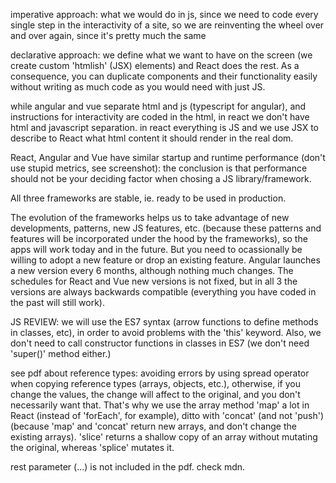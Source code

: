 imperative approach: what we would do in js, since we need to code every single step in the interactivity of a site, so we are reinventing the wheel over and over again, since it's pretty much the same

declarative approach: we define what we want to have on the screen (we create custom 'htmlish' (JSX) elements) and React does the rest. As a consequence, you can duplicate components and their functionality easily without writing as much code as you would need with just JS.

while angular and vue separate html and js (typescript for angular), and instructions for interactivity are coded in the html, in react we don't have html and javascript separation. in react everything is JS and we use JSX to describe to React what html content it should render in the real dom.

React, Angular and Vue have similar startup and runtime performance (don't use stupid metrics, see screenshot): the conclusion is that performance should not be your deciding factor when chosing a JS library/framework.

All three frameworks are stable, ie. ready to be used in production.

The evolution of the frameworks helps us to take advantage of new developments, patterns, new JS features, etc. (because these patterns and features will be incorporated under the hood by the frameworks), so the apps will work today and in the future. But you need to ocassionally be willing to adopt a new feature or drop an existing feature. Angular launches a new version every 6 months, although nothing much changes. The schedules for React and Vue new versions is not fixed, but in all 3 the versions are always backwards compatible (everything you have coded in the past will still work).

JS REVIEW:
we will use the ES7 syntax (arrow functions to define methods in classes, etc), in order to avoid problems with the 'this' keyword.
Also, we don't need to call constructor functions in classes in ES7 (we don't need 'super()' method either.)

see pdf about reference types: avoiding errors by using spread operator when copying reference types (arrays, objects, etc.), otherwise, if you change the values, the change will affect to the original, and you don't necessarily want that. That's why we use the array method 'map' a lot in React (instead of 'forEach', for example), ditto with 'concat' (and not 'push') (because 'map' and 'concat' return new arrays, and don't change the existing arrays). 'slice' returns a shallow copy of an array without mutating the original, whereas 'splice' mutates it.

rest parameter (...) is not included in the pdf. check mdn.
